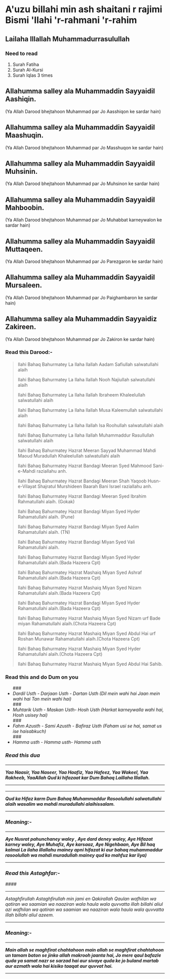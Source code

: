 # A'uzu billahi min ash shaitani r rajimi Bismi 'llahi 'r-rahmani 'r-rahim

## Lailaha Illallah Muhammadurrasulullah

### Need to read
1. Surah Fatiha
2. Surah Al-Kursi
3. Surah Iqlas  3 times

## Allahumma salley ala Muhammaddin Sayyaidil Aashiqin.
(Ya Allah Darood bhejtahoon Muhammad par Jo Aasshiqon ke sardar hain)

## Allahumma salley ala Muhammaddin Sayyaidil Maashuqin.
(Ya Allah Darood bhejtahoon Muhammad par Jo Masshuqon ke sardar hain)

## Allahumma salley ala Muhammaddin Sayyaidil Muhsinin.
(Ya Allah Darood bhejtahoon Muhammad par Jo Muhsinon ke sardar hain)

## Allahumma salley ala Muhammaddin Sayyaidil Mahboobin.
(Ya Allah Darood bhejtahoon Muhammad par Jo Muhabbat karneywalon ke sardar hain)

## Allahumma salley ala Muhammaddin Sayyaidil Muttaqeen.
(Ya Allah Darood bhejtahoon Muhammad par Jo Parezgaron ke sardar hain)

## Allahumma salley ala Muhammaddin Sayyaidil Mursaleen.
(Ya Allah Darood bhejtahoon Muhammad par Jo Paighambaron ke sardar hain)

##  Allahumma salley ala Muhammaddin Sayyaidiz Zakireen.
(Ya Allah Darood bhejtahoon Muhammad par Jo Zakiron ke sardar hain)


### Read this Darood:-
####
<blockquote>
<p>Ilahi Bahaq Bahurmatey La Ilaha Ilallah Aadam Safiullah salwatullahi alaih</p>
<p>Ilahi Bahaq Bahurmatey La Ilaha Ilallah Nooh Najiullah salwatullahi alaih</p>
<p>Ilahi Bahaq Bahurmatey La Ilaha Ilallah Ibraheem Khaleelullah salwatullahi alaih</p>
<p>Ilahi Bahaq Bahurmatey La Ilaha Ilallah Musa Kaleemullah salwatullahi alaih</p>
<p>Ilahi Bahaq Bahurmatey La Ilaha Ilallah Isa Roohullah salwatullahi alaih</p>
<p>Ilahi Bahaq Bahurmatey La Ilaha Ilallah Muhammaddur Rasullullah salwatullahi alaih</p>
<p>Ilahi Bahaq Bahurmatey Hazrat Meeran Sayyad Muhammad Mahdi Maoud Muradullah Khaleelullah salwatullahi alaih</p>
<p>Ilahi Bahaq Bahurmatey Hazrat Bandagi Meeran Syed Mahmood Sani-e-Mahdi raziallahu anh.</p>
<p>Ilahi Bahaq Bahurmatey Hazrat Bandagi Meeran Shah Yaqoob Husn-e-Vilayat Shajratul Murshideen Baarah Bani Israel raziallahu anh.</p>
<p>Ilahi Bahaq Bahurmatey Hazrat Bandagi Meeran Syed Ibrahim Rahmatullahi alaih. (Gokak) </p>
<p>Ilahi Bahaq Bahurmatey Hazrat Bandagi Miyan Syed Hyder Rahamatullahi alaih. (Pune) </p>
<p>Ilahi Bahaq Bahurmatey Hazrat Bandagi Miyan Syed Aalim  Rahamatullahi alaih. (TN) </p>
<p>Ilahi Bahaq Bahurmatey Hazrat Bandagi Miyan Syed Vali  Rahamatullahi alaih. </p>
<p>Ilahi Bahaq Bahurmatey Hazrat Bandagi Miyan Syed Hyder Rahamatullahi alaih.(Bada Hazeera Cpt) </p>
<p>Ilahi Bahaq Bahurmatey Hazrat Mashaiq Miyan Syed Ashraf Rahamatullahi alaih.(Bada Hazeera Cpt) </p>
<p>Ilahi Bahaq Bahurmatey Hazrat Mashaiq Miyan Syed Nizam Rahamatullahi alaih.(Bada Hazeera Cpt) </p>
<p>Ilahi Bahaq Bahurmatey Hazrat Bandagi Miyan Syed Hyder Rahamatullahi alaih.(Bada Hazeera Cpt) </p>
<p></p>
<p>Ilahi Bahaq Bahurmatey Hazrat Mashaiq Miyan Syed Nizam urf Bade miyan  Rahamatullahi alaih.(Chota Hazeera Cpt) </p>
<p>Ilahi Bahaq Bahurmatey Hazrat Mashaiq Miyan Syed Abdul Hai urf Roshan Munawar  Rahamatullahi alaih.(Chota Hazeera Cpt) </p>
<p>Ilahi Bahaq Bahurmatey Hazrat Mashaiq Miyan Syed Hyder Rahamatullahi alaih.(Chota Hazeera Cpt) </p>
<p>Ilahi Bahaq Bahurmatey Hazrat Mashaiq Miyan Syed Abdul Hai Sahib.</p>
</blockquote>

### Read this and do Dum on you
<ul>
### <li> <em> <em>Dardil Usth - Darjaan Usth - Dartan Usth (Dil mein wahi hai Jaan mein wahi hai Tan mein wahi hai)</em> </li>
### <li><em>Muhtarik Usth - Maskan Usth- Hosh Usth (Harkat karneywalla wahi hai, Hosh usisey hai)</em></li>
### <li><em>Fahm Azusth - Sami Azusth - Bafiraz Usth (Faham usi se hai, samat us ise haisabkuch)</em></li>
### <li>Hamma usth - Hamma usth- Hamma usth</li>
</ul>

### Read this dua
#### <hr />Yaa Naasir, Yaa Naseer, Yaa Haafiz, Yaa Hafeez, Yaa Wakeel, Yaa Rakheeb, YaaAllah Qud ki hifazaat kar Dum Bahaq Laillaha Illallah.<hr />
#### <hr />Qud ka Hifaz karm Dum Bahaq Muhammaddur Rasoolullahi salwatullahi alaih wasalim wa mahdi  muradullahi alaihissalam.<hr />

### Meaning:-
#### <p><hr />Aye Nusrat pahunchaney waley , Aye dard deney waley, Aye Hifazat karney waley, Aye Muhafiz, Aye karsaaz, Aye Nigehbaan, Aye Bil haq kalmai La ilaha illallahu mainey apni hifazat ki aur bahaq muhammaddur rasoolullah wa mahdi muradullah mainey qud ko mahfuz kar liya) <hr /></p>

### Read this Astaghfar:-
####<p><hr /> Astaghfirullah Astaghfirullah min jami en   Qakirallah Qaulan  wafhilan wa qatiran wa saamian wa naaziran wala haula wala quvvatta illah billahi aliul azi  wafhilan wa qatiran wa saamian wa naaziran wala haula wala quvvatta illah billahi aliul azeem. <hr /></p>

### Meaning:-
####  <p><hr />  Main allah se maghfirat chahtahoon  main allah se maghfirat chahtahoon un tamam baton se jinko allah makrooh jaanta hai, Jo mere qaul bafazle  quda  ya samat nazr se sarzad hai aur sivaye quda ke jo buland martab aur azmath wala hai kisiko taaqat  aur quvvat hai.<hr /></p>



